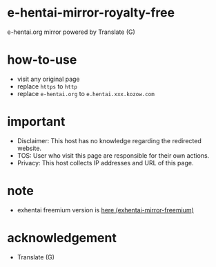 # e-hentai-mirror-royalty-free
e-hentai.org mirror powered by Translate (G)

# how-to-use
- visit any original page
- replace `https` to `http`
- replace `e-hentai.org` to `e.hentai.xxx.kozow.com`

# important
- Disclaimer: This host has no knowledge regarding the redirected website.
- TOS: User who visit this page are responsible for their own actions.
- Privacy: This host collects IP addresses and URL of this page.

# note
- exhentai freemium version is [here (exhentai-mirror-freemium)](https://github.com/foxe6/exhentai-mirror-freemium)

# acknowledgement
- Translate (G)
